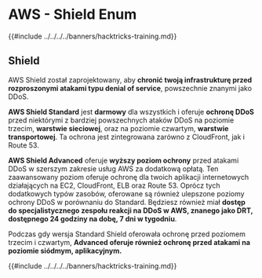 # AWS - Shield Enum

{{#include ../../../../banners/hacktricks-training.md}}

## Shield

AWS Shield został zaprojektowany, aby **chronić twoją infrastrukturę przed rozproszonymi atakami typu denial of service**, powszechnie znanymi jako DDoS.

**AWS Shield Standard** jest **darmowy** dla wszystkich i oferuje **ochronę DDoS** przed niektórymi z bardziej powszechnych ataków DDoS na poziomie trzecim, **warstwie sieciowej**, oraz na poziomie czwartym, **warstwie transportowej**. Ta ochrona jest zintegrowana zarówno z CloudFront, jak i Route 53.

**AWS Shield Advanced** oferuje **wyższy poziom ochrony** przed atakami DDoS w szerszym zakresie usług AWS za dodatkową opłatą. Ten zaawansowany poziom oferuje ochronę dla twoich aplikacji internetowych działających na EC2, CloudFront, ELB oraz Route 53. Oprócz tych dodatkowych typów zasobów, oferowane są również ulepszone poziomy ochrony DDoS w porównaniu do Standard. Będziesz również miał **dostęp do specjalistycznego zespołu reakcji na DDoS w AWS, znanego jako DRT, dostępnego 24 godziny na dobę, 7 dni w tygodniu**.

Podczas gdy wersja Standard Shield oferowała ochronę przed poziomem trzecim i czwartym, **Advanced oferuje również ochronę przed atakami na poziomie siódmym, aplikacyjnym.**

{{#include ../../../../banners/hacktricks-training.md}}
